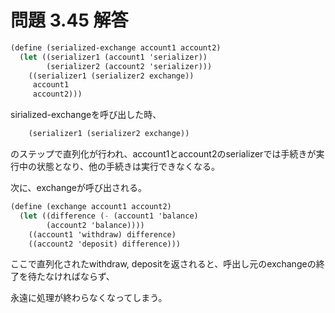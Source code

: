 # 問題 3.45 解答

```scheme
(define (serialized-exchange account1 account2)
  (let ((serializer1 (account1 'serializer))
        (serializer2 (account2 'serializer)))
    ((serializer1 (serializer2 exchange))
     account1
     account2)))
```

sirialized-exchangeを呼び出した時、

```scheme
    (serializer1 (serializer2 exchange))
```

のステップで直列化が行われ、account1とaccount2のserializerでは手続きが実行中の状態となり、他の手続きは実行できなくなる。

次に、exchangeが呼び出される。

```scheme
(define (exchange account1 account2)
  (let ((difference (- (account1 'balance)
        (account2 'balance))))
    ((account1 'withdraw) difference)
    ((account2 'deposit) difference)))
```

ここで直列化されたwithdraw, depositを返されると、呼出し元のexchangeの終了を待たなければならず、

永遠に処理が終わらなくなってしまう。
